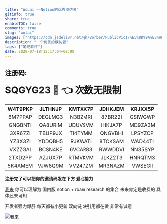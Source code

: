 ```yaml
---
title: "WoLai ——Notion的优秀模仿者"
gitinfo: true
share: true
enableTOC: false
comments: true
slug: "wolai"
images: ["https://cdn.jsdelivr.net/gh/Borber/PublicPic1/%E5%8D%9A%E5%AE%A2%E5%9B%AD/wolai/wolai.png"] 
description: "一个优秀的模仿者"
tags: ["笔记软件"]
date: 2020-07-18T12:17:04+08:00
---
```


## 注册码: 



<b style="font-size: 30px;text-align: center;">SQGYG23 💖  👈 次数无限制</b>



| W4T9PKP | JLTHNJP | KMTXK7P | JDHKJEM | KRJXX5P |
| :-----: | :-----: | :-----: | :-----: | :-----: |
| 6M7PPAP | DEGLMG3 | N3BZMRI | 87BR22I | GSIWGWP |
| GNGBNTI | QA8URIM | UDUV9VM | IHKJA7P | MD9ZA3M |
| 3XR67ZI | TBUP9JX | TI4TYMM | QNGVBHI | LPSYZCP |
| YZ3X3ZI | YDDQBH5 | RJKWATI | 8TCKSAM | WAD44TI |
| VXZZGAI | BCSN4KE | 6VCAR83 | RWWDDVI | NN35SYP |
| 2TXD2PP | AZJUX7P | RTMVKVM | JLKZ2T3 | HNRQTM3 |
| 5K4AMEM | VJW8Q9M | VV247ZM | MR3NAZM | VWSEGII |



**注册完了可以把你的邀请码发在下方 爱心接力**

[我来](https://www.wolai.com/) 你可以理解为 国内版 notion + roam research 的集合 未来肯定是收费的 具体还未可知

开发者强力爆肝 每天都有小更新 双向链 块引用都在做 非常有诚意

![我来](https://cdn.jsdelivr.net/gh/Borber/PublicPic1/%E5%8D%9A%E5%AE%A2%E5%9B%AD/wolai/wolai.png)
